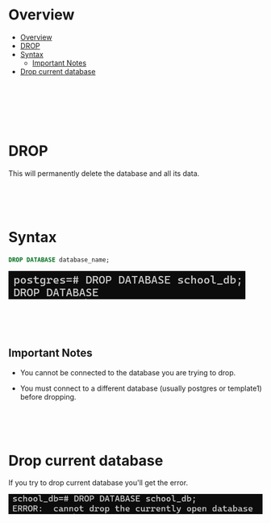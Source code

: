 # Overview

- [Overview](#overview)
- [DROP](#drop)
- [Syntax](#syntax)
  - [Important Notes](#important-notes)
- [Drop current database](#drop-current-database)

&nbsp;

&nbsp;

&nbsp;

# DROP

This will permanently delete the database and all its data.

&nbsp;

&nbsp;

# Syntax

```sql
DROP DATABASE database_name;
```

<img src="../assets/Database/drop-database.png">

&nbsp;

&nbsp;

## Important Notes

- You cannot be connected to the database you are trying to drop.

- You must connect to a different database (usually postgres or template1) before dropping.

&nbsp;

&nbsp;

# Drop current database

If you try to drop current database you'll get the error.

<img src="../assets/Database/drop-current-database.png">

&nbsp;

&nbsp;

&nbsp;
